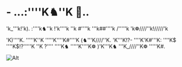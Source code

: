 # - ...:''''K♞''K 🌊..
'k_'''k!'k). :''''k♞''k !'k''''k ''k #''''k '''k##''''k /'''''k 'k❁////''k!/////'k

'K)''''K. '''''K''K '''''K''''K#''''K (♞'''K////''K. 'K'''K!?- ''''K'K#'''K: ''''K$ ''''K$!?'''''K ''K ?'''' ''''K♞ '''''K''''K❁ )'K'''K♞ '''K_////''K❁ '''''K#. 
 

 


<!---
Erosator/Erosator is a ✨ special ✨ repository because its `README.md` (this file) appears on your GitHub profile.
You can click the Preview link to take a look at your changes.
--->
  ![Alt](https://images.vexels.com/media/users/3/315687/isolated/preview/eee47c6605be065f719dfda2b11d5d9d-splendid-sunflower-vista-esplendida-vista-de-girasol-vista-esplendida-de-girassol-herrliche-sonnenblumenaussicht.png)
 
